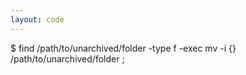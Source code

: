 ```yaml
---
layout: code
---
```


$ find /path/to/unarchived/folder -type f -exec mv -i {} /path/to/unarchived/folder \;
